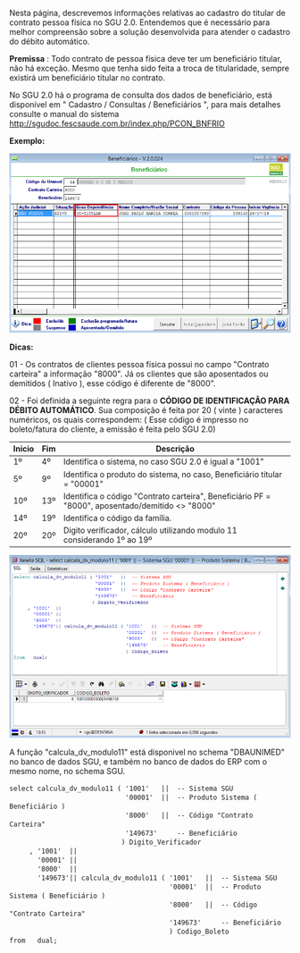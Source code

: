 Nesta página, descrevemos informações relativas ao cadastro do titular de contrato pessoa física no SGU 2.0. Entendemos que é necessário para melhor compreensão sobre a solução desenvolvida para atender o cadastro do débito automático.

**Premissa** :  Todo contrato de pessoa física deve ter um beneficiário titular, não há exceção. Mesmo que tenha sido feita a troca de titularidade, sempre existirá um beneficiário titular no contrato.

No SGU 2.0 há o programa de consulta dos dados de beneficiário, está disponível em " Cadastro / Consultas / Beneficiários ", para mais detalhes consulte o manual do sistema http://sgudoc.fescsaude.com.br/index.php/PCON_BNFRIO

**Exemplo:**

![image](uploads/cd332a6b5244b8f79cd7ececc4e3c582/image.png)


**Dicas:**

01 - Os contratos de clientes pessoa física possui no campo "Contrato carteira" a informação "8000". Já os clientes que são aposentados ou demitidos ( Inativo ), esse código é diferente de "8000".

02 - Foi definida a seguinte regra para o **CÓDIGO DE IDENTIFICAÇÃO PARA DÉBITO AUTOMÁTICO**. Sua composição é feita por 20 ( vinte ) caracteres numéricos, os quais correspondem: ( Esse código é impresso no boleto/fatura do cliente, a emissão é feita pelo SGU 2.0)

| Inicio| Fim  | Descrição                                                                                         |
| ----- | ---- |---------------------------------------------------------------------------------------------------|
| 1º    | 4º   | Identifica o sistema, no caso SGU 2.0 é igual a "1001"                                            |
| 5º    | 9º   | Identifica o produto do sistema, no caso, Beneficiário titular = "00001"                          |
|10º    | 13º  | Identifica o código "Contrato carteira", Beneficiário PF = "8000", aposentado/demitido <> "8000"  |
|14º    | 19º  | Identifica o código da família.                                                                   |
|20º    | 20º  | Digito verificador, cálculo utilizando modulo 11 considerando 1º ao 19º                           |

![image](uploads/dc18ed226a17656148551b150c1d2fd3/image.png)

A função "calcula_dv_modulo11" está disponivel no schema "DBAUNIMED" no banco de dados SGU, e também no banco de dados do ERP com o mesmo nome, no schema SGU.

````
select calcula_dv_modulo11 ( '1001'   ||  -- Sistema SGU
                             '00001'  ||  -- Produto Sistema ( Beneficiário )
                             '8000'   ||  -- Código "Contrato Carteira"
                             '149673'     -- Beneficiário
                            ) Digito_Verificador
     , '1001'  ||
       '00001' ||
       '8000'  ||
       '149673'|| calcula_dv_modulo11 ( '1001'   ||  -- Sistema SGU
                                        '00001'  ||  -- Produto Sistema ( Beneficiário )
                                        '8000'   ||  -- Código "Contrato Carteira"
                                        '149673'     -- Beneficiário
                                        ) Codigo_Boleto
from   dual;
````